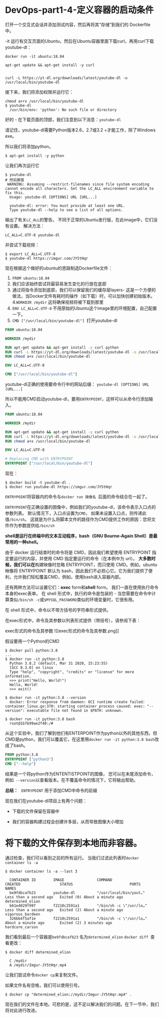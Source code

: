 # DevOps-part1-4-定义容器的启动条件

打开一个交互式会话并添加测试内容，然后再将其“存储”到我们的 Dockerfile 中。

-it 运行有交互页面的Ubuntu，然后在Ubuntu容器里面下载curl，再用curl下载youtube-dl：
```console
docker run -it ubuntu:18.04

apt-get update && apt-get install -y curl


curl -L https://yt-dl.org/downloads/latest/youtube-dl -o /usr/local/bin/youtube-dl
```


接下来，我们将添加权限并运行它：
```console
chmod a+rx /usr/local/bin/youtube-dl
$ youtube-dl
  /usr/bin/env: 'python': No such file or directory
```

好的 - 在下载页面的顶部，我们注意到以下消息：`youtube-dl`

请记住，youtube-dl需要Python版本2.6，2.7或3.2 +才能工作，除了Windows exe。

所以我们将添加python。

```console
$ apt-get install -y python
```

让我们再次运行它

```console
$ youtube-dl
# 然后报错
 WARNING: Assuming --restrict-filenames since file system encoding cannot encode all characters. Set the LC_ALL environment variable to fix this.
  Usage: youtube-dl [OPTIONS] URL [URL...]

  youtube-dl: error: You must provide at least one URL.
  Type youtube-dl --help to see a list of all options.
```
输出了有关`LC_ALL`的警告。
不同于正常的Ubuntu发行版，在此image中，它们没有设置。
解决方法：
```console
LC_ALL=C.UTF-8 youtube-dl
```
并尝试下载视频：
```console
$ export LC_ALL=C.UTF-8
$ youtube-dl https://imgur.com/JY5tHqr
```

现在根据这个做好的ubuntu的思路制造Dockerfile文件：
1. `FROM ubuntu:18.04`
2. 我们应该始终尝试将最容易发生变化的行放在底部
3. 通过将指令添加到底部，我们可以保留我们的缓存层layers- 这是一个方便的做法，当Docker文件有耗时的操作（如下载）时，可以加快创建初始版本。
4.` WORKDIR /mydir `  这将确保视频将被下载到那里
5. `ENV LC_ALL=C.UTF-8` 不用原始的Ubuntu这个image里的环境配置，自己配置一下。
6. `CMD ["/usr/local/bin/youtube-dl"] `打开youtube-dl

```dockerfile
FROM ubuntu:18.04

WORKDIR /mydir

RUN apt-get update && apt-get install -y curl python
RUN curl -L https://yt-dl.org/downloads/latest/youtube-dl -o /usr/local/bin/youtube-dl
RUN chmod a+x /usr/local/bin/youtube-dl

ENV LC_ALL=C.UTF-8

CMD ["/usr/local/bin/youtube-dl"]
```

youtube-dl正确的使用要命令行中的网站后缀：
`youtube-dl [OPTIONS] URL [URL...]`

所以不能用CMD启动youtube-dl，要用`ENTRYPOINT`，这样可以从命令行添加输入。
```dockerfile
FROM ubuntu:18.04

WORKDIR /mydir

RUN apt-get update && apt-get install -y curl python
RUN curl -L https://yt-dl.org/downloads/latest/youtube-dl -o /usr/local/bin/youtube-dl
RUN chmod a+x /usr/local/bin/youtube-dl

ENV LC_ALL=C.UTF-8

# Replacing CMD with ENTRYPOINT
ENTRYPOINT ["/usr/local/bin/youtube-dl"]
```
现在：
```console
$ docker build -t youtube-dl .
$ docker run youtube-dl https://imgur.com/JY5tHqr
```


`ENTRYPOINT`将容器内的命令与`docker run 镜像名 `后面的命令结合在一起了。

`ENTRYPOINT`在正确设置的图像中，例如我们的youtube-dl，该命令表示入口点的参数列表。
默认情况下，入口点设置为`CMD`，
如果未设置入口点，则传递此值`/bin/sh`。
这就是为什么将脚本文件的路径作为CMD提供工作的原因：您将文件作为参数提供给`/bin/sh`

**shell是运行在终端中的文本互动程序，bash（GNU Bourne-Again Shell）是最常用的一种shell。**

由于 docker 运行结束时的命令将是 CMD，因此我们希望使用 ENTRYPOINT 指定要运行的内容，并使用 CMD 指定要运行的命令（在本例中为 url）。
**大多数时候，我们可以在**构建映像时忽略 ENTRYPOINT，而只使用 CMD。例如，ubuntu 映像将 ENTRYPOINT 默认为 bash，因此我们不必担心它。它为我们提供了便利，允许我们轻松覆盖CMD，例如，使用bash进入容器内部。

还有两种方法可以设置它们：**exec** form和**shell** form。
我们一直在使用执行命令本身的exec表单。
在 shell 形式中，执行的命令是包装的 - 当您需要在命令中计算类似`/bin/sh -c`或`$MYSQL_PASSWORD`类似的环境变量时，它很有用。

在 shell 形式中，命令以不带方括号的字符串形式提供。

在exec形式中，命令及其参数以列表形式提供（带括号），请参阅下表：

exec形式的命令及其参数
![[exec形式的命令及其参数.png]]

假设要用一个Python的CMD
```console
$ docker pull python:3.8
...
$ docker run -it python:3.8
  Python 3.8.2 (default, Mar 31 2020, 15:23:55)
  [GCC 8.3.0] on linux
  Type "help", "copyright", "credits" or "license" for more information.
  >>> print("Hello, World!")
  Hello, World!
  >>> exit()

$ docker run -it python:3.8 --version
  docker: Error response from daemon: OCI runtime create failed: container_linux.go:370: starting container process caused: exec: "--version": executable file not found in $PATH: unknown.

$ docker run -it python:3.8 bash
  root@1b7b99ae2f40:/#
```

从这个实验中，我们了解到他们有ENTERPOINT作为python以外的其他东西，但CMD是python，我们可以覆盖它，在这里用`docker run -it python:3.8 bash`改成了bash。

```dockerfile
FROM python:3.8
ENTRYPOINT ["python3"]
CMD ["--help"]
```
结果是一个将python作为ENTENTISTPOINT的图像，
您可以在末尾添加命令，例如` --version`以查看版本。在不覆盖命令的情况下，它将输出帮助。

**总结：**
` ENTRYPOINT` 用于添加CMD中命令的前缀

现在我们在youtube-dl项目上有两个问题：

-   下载的文件保留在容器中
    
-   我们的容器构建过程会创建许多层，从而导致图像大小增加

# 将下载的文件保存到本地而非容器。
通过检查，我们可以看到之前的所有运行。
当我们过滤此列表时`docker container ls -a`

```console
$ docker container ls -a --last 3

  CONTAINER ID        IMAGE               COMMAND                   CREATED                  STATUS                          PORTS               NAMES
  be9fdbcafb23        youtube-dl          "/usr/local/bin/yout…"    Less than a second ago   Exited (0) About a minute ago                       determined_elion
  b61e4029f997        f2210c2591a1        "/bin/sh -c \"/usr/lo…"   Less than a second ago   Exited (2) About a minute ago                       vigorous_bardeen
  326bb4f5af1e        f2210c2591a1        "/bin/sh -c \"/usr/lo…"   About a minute ago       Exited (2) 3 minutes ago                            hardcore_carson
```

我们看到最后一个容器是`be9fdbcafb23` 名为`determined_elion`
`docker diff `查看更改：
```console
$ docker diff determined_elion

  C /mydir
  A /mydir/Imgur-JY5tHqr.mp4
```

让我们尝试命令`docker cp`来复制文件。

如果文件名有空格，我们可以使用引号。

```console
$ docker cp "determined_elion://mydir/Imgur-JY5tHqr.mp4" .
```

现在我们的文件在本地。可悲的是，这不足以解决我们的问题。在下一节中，我们将对此进行改进。

